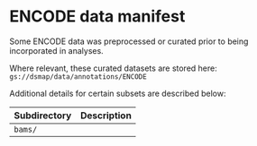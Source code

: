 # ENCODE data manifest  

Some ENCODE data was preprocessed or curated prior to being incorporated in analyses.  

Where relevant, these curated datasets are stored here:
`gs://dsmap/data/annotations/ENCODE`  

Additional details for certain subsets are described below:  

| Subdirectory | Description |  
| :--- | :--- |  
| `bams/` | | BAM files and their indexes preprocessed by `PreprocessExternalBAMs.wdl` |  
